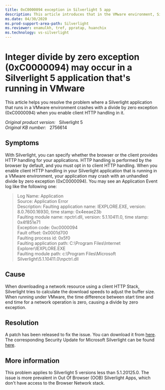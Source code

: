 ```yaml
---
title: 0xC0000094 exception in Silverlight 5 app
description: This article introduces that in the VMware environment, Silverlight application that uses client network stack may crash due to an unhandled divide by zero exception.
ms.date: 04/30/2020
ms.prod-support-area-path: Silverlight
ms.reviewer: enamulkh, tref, ppratap, huanchix
ms.technology: vs-silverlight
---
```

# Integer divide by zero exception (0xC0000094) may occur in a Silverlight 5 application that's running in VMware

This article helps you resolve the problem where a Silverlight application that runs in a VMware environment crashes with a divide by zero exception (0xC0000094) when you enable client HTTP handling in it.

_Original product version:_ &nbsp; Silverlight 5  
_Original KB number:_ &nbsp; 2756614

## Symptoms

With Silverlight, you can specify whether the browser or the client provides HTTP handling for your applications. HTTP handling is performed by the browser by default, and you must opt in to client HTTP handling. When you enable client HTTP handling in your Silverlight application that is running in a VMware environment, your application may crash with an unhandled divide by zero exception (0xC0000094). You may see an Application Event log like the following one:

> Log Name: Application  
> Source: Application Error  
> Description: 
> Faulting application name: IEXPLORE.EXE, version: 8.0.7600.16930, time stamp: 0x4eeae23b  
> Faulting module name: npctrl.dll, version: 5.1.10411.0, time stamp: 0x4f851e71  
> Exception code: 0xc0000094  
> Fault offset: 0x0001d700  
> Faulting process id: 0x5f0  
> Faulting application path: C:\Program Files\Internet Explorer\IEXPLORE.EXE  
> Faulting module path: c:\Program Files\Microsoft Silverlight\5.1.10411.0\npctrl.dll

## Cause

When downloading a network resource using a client HTTP Stack, Silverlight tries to calculate the download speeds to adjust the buffer size. When running under VMware, the time difference between start time and end time for a network operation is zero, causing a divide by zero exception.

## Resolution

A patch has been released to fix the issue. You can download it from
 [here](https://www.microsoft.com/getsilverlight/get-started/install/default.aspx). The corresponding Security Update for Microsoft Silverlight can be found [here](https://www.microsoft.com/download/details.aspx?id=36946).

## More information

This problem applies to Silverlight 5 versions less than 5.1.20125.0. The issue is more prevalent in Out Of Browser (OOB) Silverlight Apps, which don't have access to the Browser Network stack.
